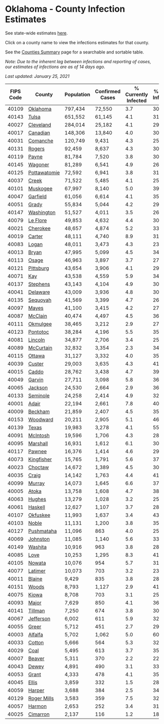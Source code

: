 # Oklahoma - County Infection Estimates

See state-wide estimates [here](/infections/us-ok).

Click on a county name to view the infections estimates for that county.

See the [Counties Summary](/infections/summary-counties) page for a searchable and sortable table.

*Note: Due to the inherent lag between infections and reporting of cases, our estimates of infections are as of 14 days ago.*

*Last updated: January 25, 2021*

|   FIPS Code |                       County |   Population |   Confirmed Cases |   % Currently Infected |   % Total Infected |
|-------------|------------------------------|--------------|-------------------|------------------------|--------------------|
|       40109 |         [Oklahoma](oklahoma) |      797,434 |            72,550 |                    3.7 |               30.1 |
|       40143 |               [Tulsa](tulsa) |      651,552 |            61,145 |                    4.1 |               31.1 |
|       40027 |       [Cleveland](cleveland) |      284,014 |            25,182 |                    4.1 |               29.3 |
|       40017 |         [Canadian](canadian) |      148,306 |            13,840 |                    4.0 |               30.4 |
|       40031 |         [Comanche](comanche) |      120,749 |             9,431 |                    4.3 |               25.3 |
|       40131 |             [Rogers](rogers) |       92,459 |             8,637 |                    4.3 |               30.6 |
|       40119 |               [Payne](payne) |       81,784 |             7,520 |                    3.8 |               30.2 |
|       40145 |           [Wagoner](wagoner) |       81,289 |             6,541 |                    4.9 |               26.7 |
|       40125 | [Pottawatomie](pottawatomie) |       72,592 |             6,941 |                    3.8 |               31.2 |
|       40037 |               [Creek](creek) |       71,522 |             5,485 |                    4.1 |               25.4 |
|       40101 |         [Muskogee](muskogee) |       67,997 |             8,140 |                    5.0 |               39.4 |
|       40047 |         [Garfield](garfield) |       61,056 |             6,614 |                    4.1 |               35.2 |
|       40051 |               [Grady](grady) |       55,834 |             5,044 |                    4.2 |               29.4 |
|       40147 |     [Washington](washington) |       51,527 |             4,011 |                    3.5 |               26.6 |
|       40079 |         [Le Flore](le-flore) |       49,853 |             4,632 |                    4.4 |               30.4 |
|       40021 |         [Cherokee](cherokee) |       48,657 |             4,874 |                    5.2 |               33.2 |
|       40019 |             [Carter](carter) |       48,111 |             4,740 |                    8.9 |               31.7 |
|       40083 |               [Logan](logan) |       48,011 |             3,473 |                    4.3 |               23.4 |
|       40013 |               [Bryan](bryan) |       47,995 |             5,099 |                    4.5 |               34.4 |
|       40113 |               [Osage](osage) |       46,963 |             3,897 |                    3.7 |               27.7 |
|       40121 |       [Pittsburg](pittsburg) |       43,654 |             3,906 |                    4.1 |               29.3 |
|       40071 |                   [Kay](kay) |       43,538 |             4,559 |                    5.9 |               34.1 |
|       40137 |         [Stephens](stephens) |       43,143 |             4,104 |                    4.9 |               30.5 |
|       40041 |         [Delaware](delaware) |       43,009 |             3,936 |                    4.8 |               30.4 |
|       40135 |         [Sequoyah](sequoyah) |       41,569 |             3,399 |                    4.7 |               26.7 |
|       40097 |               [Mayes](mayes) |       41,100 |             3,415 |                    4.2 |               27.0 |
|       40087 |           [McClain](mcclain) |       40,474 |             4,497 |                    4.5 |               36.1 |
|       40111 |         [Okmulgee](okmulgee) |       38,465 |             3,212 |                    2.9 |               27.6 |
|       40123 |         [Pontotoc](pontotoc) |       38,284 |             4,196 |                    5.5 |               35.3 |
|       40081 |           [Lincoln](lincoln) |       34,877 |             2,706 |                    3.4 |               25.3 |
|       40089 |       [McCurtain](mccurtain) |       32,832 |             3,354 |                    2.3 |               34.0 |
|       40115 |             [Ottawa](ottawa) |       31,127 |             3,332 |                    4.0 |               35.5 |
|       40039 |             [Custer](custer) |       29,003 |             3,635 |                    4.3 |               41.1 |
|       40015 |               [Caddo](caddo) |       28,762 |             3,438 |                    4.7 |               39.3 |
|       40049 |             [Garvin](garvin) |       27,711 |             3,098 |                    5.8 |               36.5 |
|       40065 |           [Jackson](jackson) |       24,530 |             2,664 |                    2.9 |               36.1 |
|       40133 |         [Seminole](seminole) |       24,258 |             2,414 |                    4.9 |               32.0 |
|       40001 |               [Adair](adair) |       22,194 |             2,661 |                    7.8 |               40.0 |
|       40009 |           [Beckham](beckham) |       21,859 |             2,407 |                    4.5 |               35.3 |
|       40153 |         [Woodward](woodward) |       20,211 |             2,905 |                    5.1 |               46.7 |
|       40139 |               [Texas](texas) |       19,983 |             3,278 |                    4.1 |               55.6 |
|       40091 |         [McIntosh](mcintosh) |       19,596 |             1,706 |                    4.3 |               28.4 |
|       40095 |         [Marshall](marshall) |       16,931 |             1,612 |                    6.1 |               30.7 |
|       40117 |             [Pawnee](pawnee) |       16,376 |             1,414 |                    4.6 |               29.3 |
|       40073 |     [Kingfisher](kingfisher) |       15,765 |             1,791 |                    5.6 |               37.4 |
|       40023 |           [Choctaw](choctaw) |       14,672 |             1,389 |                    4.5 |               30.9 |
|       40035 |               [Craig](craig) |       14,142 |             1,763 |                    4.4 |               41.0 |
|       40099 |             [Murray](murray) |       14,073 |             1,645 |                    6.6 |               37.4 |
|       40005 |               [Atoka](atoka) |       13,758 |             1,608 |                    4.7 |               38.0 |
|       40063 |             [Hughes](hughes) |       13,279 |             1,028 |                    3.2 |               25.2 |
|       40061 |           [Haskell](haskell) |       12,627 |             1,107 |                    3.7 |               28.3 |
|       40107 |         [Okfuskee](okfuskee) |       11,993 |             1,637 |                    3.4 |               43.8 |
|       40103 |               [Noble](noble) |       11,131 |             1,200 |                    3.8 |               35.8 |
|       40127 |     [Pushmataha](pushmataha) |       11,096 |               863 |                    4.0 |               25.6 |
|       40069 |         [Johnston](johnston) |       11,085 |             1,140 |                    5.6 |               33.5 |
|       40149 |           [Washita](washita) |       10,916 |               963 |                    3.8 |               28.6 |
|       40085 |                 [Love](love) |       10,253 |             1,295 |                    8.3 |               41.0 |
|       40105 |             [Nowata](nowata) |       10,076 |               954 |                    5.7 |               31.7 |
|       40077 |           [Latimer](latimer) |       10,073 |               703 |                    3.2 |               23.0 |
|       40011 |             [Blaine](blaine) |        9,429 |               835 |                    3.8 |               28.5 |
|       40151 |               [Woods](woods) |        8,793 |             1,127 |                    2.9 |               41.8 |
|       40075 |               [Kiowa](kiowa) |        8,708 |               703 |                    3.1 |               25.7 |
|       40093 |               [Major](major) |        7,629 |               850 |                    4.1 |               36.5 |
|       40141 |           [Tillman](tillman) |        7,250 |               674 |                    3.8 |               30.6 |
|       40067 |       [Jefferson](jefferson) |        6,002 |               611 |                    5.9 |               32.9 |
|       40055 |               [Greer](greer) |        5,712 |               451 |                    2.7 |               29.7 |
|       40003 |           [Alfalfa](alfalfa) |        5,702 |             1,062 |                    5.0 |               60.8 |
|       40033 |             [Cotton](cotton) |        5,666 |               564 |                    5.3 |               32.5 |
|       40029 |                 [Coal](coal) |        5,495 |               613 |                    3.7 |               35.9 |
|       40007 |             [Beaver](beaver) |        5,311 |               370 |                    2.2 |               22.5 |
|       40043 |               [Dewey](dewey) |        4,891 |               490 |                    3.1 |               33.1 |
|       40053 |               [Grant](grant) |        4,333 |               478 |                    4.1 |               35.6 |
|       40045 |               [Ellis](ellis) |        3,859 |               332 |                    1.5 |               28.5 |
|       40059 |             [Harper](harper) |        3,688 |               384 |                    2.5 |               34.1 |
|       40129 |   [Roger Mills](roger-mills) |        3,583 |               359 |                    7.5 |               32.3 |
|       40057 |             [Harmon](harmon) |        2,653 |               252 |                    3.4 |               31.4 |
|       40025 |         [Cimarron](cimarron) |        2,137 |               116 |                    1.2 |               18.1 |